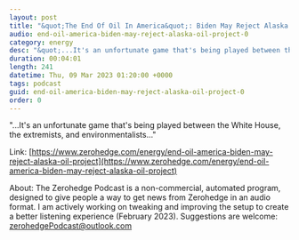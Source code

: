 ```yaml
---
layout: post
title: "&quot;The End Of Oil In America&quot;: Biden May Reject Alaska Oil Project"
audio: end-oil-america-biden-may-reject-alaska-oil-project-0
category: energy
desc: "&quot;...It's an unfortunate game that's being played between the White House, the extremists, and environmentalists...&quot;"
duration: 00:04:01
length: 241
datetime: Thu, 09 Mar 2023 01:20:00 +0000
tags: podcast
guid: end-oil-america-biden-may-reject-alaska-oil-project-0
order: 0
---
```

&quot;...It's an unfortunate game that's being played between the White House, the extremists, and environmentalists...&quot;

Link: [https://www.zerohedge.com/energy/end-oil-america-biden-may-reject-alaska-oil-project](https://www.zerohedge.com/energy/end-oil-america-biden-may-reject-alaska-oil-project)

About: The Zerohedge Podcast is a non-commercial, automated program, designed to give people a way to get news from Zerohedge in an audio format.  I am actively working on tweaking and improving the setup to create a better listening experience (February 2023).  Suggestions are welcome: [zerohedgePodcast@outlook.com](mailto:zerohedgePodcast@outlook.com)